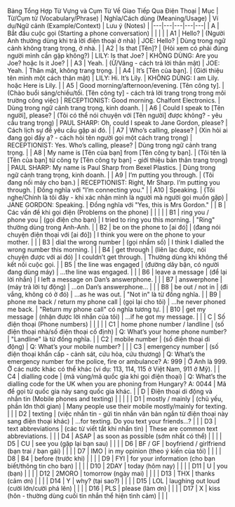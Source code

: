 
Bảng Tổng Hợp Từ Vựng và Cụm Từ Về Giao Tiếp Qua Điện Thoại
| Mục | Từ/Cụm từ (Vocabulary/Phrase) | Nghĩa/Cách dùng (Meaning/Usage) | Ví dụ/Ngữ cảnh (Example/Context) | Lưu ý (Notes) |
|---|---|---|---|---|
| A | Bắt đầu cuộc gọi (Starting a phone conversation) |  |  |  |
| A1 | Hello? | (Người Anh thường dùng khi trả lời điện thoại ở nhà) | JOE: Hello? | Dùng trong ngữ cảnh không trang trọng, ở nhà. |
| A2 | Is that [Tên]? | (Hỏi xem có phải đúng người mình cần gặp không?) | LILY: Is that Joe? | KHÔNG DÙNG: Are you Joe? hoặc Is it Joe? |
| A3 | Yeah. | (Ừ/Vâng - cách trả lời thân mật) | JOE: Yeah. | Thân mật, không trang trọng. |
| A4 | It’s [Tên của bạn]. | (Giới thiệu tên mình một cách thân mật) | LILY: Hi. It’s Lily. | KHÔNG DÙNG: I am Lily. hoặc Here is Lily. |
| A5 | Good morning/afternoon/evening. [Tên công ty]. | (Chào buổi sáng/chiều/tối. [Tên công ty] - cách trả lời trang trọng trong môi trường công việc) | RECEPTIONIST: Good morning. Chalfont Electronics. | Dùng trong ngữ cảnh trang trọng, kinh doanh. |
| A6 | Could I speak to [Tên người], please? | (Tôi có thể nói chuyện với [Tên người] được không? - yêu cầu trang trọng) | PAUL SHARP: Oh, could I speak to Jane Gordon, please? | Cách lịch sự để yêu cầu gặp ai đó. |
| A7 | Who’s calling, please? | (Xin hỏi ai đang gọi đấy ạ? - cách hỏi tên người gọi một cách trang trọng) | RECEPTIONIST: Yes. Who’s calling, please? | Dùng trong ngữ cảnh trang trọng. |
| A8 | My name is [Tên của bạn] from [Tên công ty bạn]. | (Tôi tên là [Tên của bạn] từ công ty [Tên công ty bạn] - giới thiệu bản thân trang trọng) | PAUL SHARP: My name is Paul Sharp from Bexel Plastics. | Dùng trong ngữ cảnh trang trọng, kinh doanh. |
| A9 | I’m putting you through. | (Tôi đang nối máy cho bạn.) | RECEPTIONIST: Right, Mr Sharp. I’m putting you through. | Đồng nghĩa với "I’m connecting you." |
| A10 | Speaking. | (Tôi nghe/Chính là tôi đây - khi xác nhận mình là người mà người gọi muốn gặp) | JANE GORDON: Speaking. | Đồng nghĩa với "Yes, this is Mrs Gordon." |
| B | Các vấn đề khi gọi điện (Problems on the phone) |  |  |  |
| B1 | ring you / phone you | (gọi điện cho bạn) | I tried to ring you this morning. | "Ring" thường dùng trong Anh-Anh. |
| B2 | be on the phone to [ai đó] | (đang nói chuyện điện thoại với [ai đó]) | I think you were on the phone to your mother. |  |
| B3 | dial the wrong number | (gọi nhầm số) | I think I dialled the wrong number this morning. |  |
| B4 | get through | (liên lạc được, nói chuyện được với ai đó) | I couldn’t get through. | Thường dùng khi không thể kết nối cuộc gọi. |
| B5 | the line was engaged | (đường dây bận, có người đang dùng máy) | ...the line was engaged. |  |
| B6 | leave a message | (để lại lời nhắn) | I left a message on Dan’s answerphone. |  |
| B7 | answerphone | (máy trả lời tự động) | ...on Dan’s answerphone... |  |
| B8 | be out / not in | (đi vắng, không có ở đó) | ...as he was out. | "Not in" là từ đồng nghĩa. |
| B9 | phone me back / return my phone call | (gọi lại cho tôi) | ...he never phoned me back. | "Return my phone call" có nghĩa tương tự. |
| B10 | get my message | (nhận được lời nhắn của tôi) | ...if he got my message. |  |
| C | Số điện thoại (Phone numbers) |  |  |  |
| C1 | home phone number / landline | (số điện thoại nhà/số điện thoại cố định) | Q: What’s your home phone number? | "Landline" là từ đồng nghĩa. |
| C2 | mobile number | (số điện thoại di động) | Q: What’s your mobile number? |  |
| C3 | emergency number | (số điện thoại khẩn cấp - cảnh sát, cứu hỏa, cứu thương) | Q: What’s the emergency number for the police, fire or ambulance? A: 999 | Ở Anh là 999. Ở các nước khác có thể khác (ví dụ: 113, 114, 115 ở Việt Nam, 911 ở Mỹ). |
| C4 | dialling code | (mã vùng/mã quốc gia khi gọi điện thoại) | Q: What’s the dialling code for the UK when you are phoning from Hungary? A: 0044 | Mã để gọi từ quốc gia này sang quốc gia khác. |
| D | Điện thoại di động và nhắn tin (Mobile phones and texting) |  |  |  |
| D1 | mostly / mainly | (chủ yếu, phần lớn thời gian) | Many people use their mobile mostly/mainly for texting. |  |
| D2 | texting | (việc nhắn tin - gửi tin nhắn văn bản ngắn từ điện thoại này sang điện thoại khác) | ...for texting. Do you text your friends...? |  |
| D3 | text abbreviations | (các từ viết tắt khi nhắn tin) | These are common text abbreviations. |  |
| D4 | ASAP | as soon as possible (sớm nhất có thể) |  |  |
| D5 | CU | see you (gặp lại bạn sau) |  |  |
| D6 | BF / GF | boyfriend / girlfriend (bạn trai / bạn gái) |  |  |
| D7 | IMO | in my opinion (theo ý kiến của tôi) |  |  |
| D8 | B4 | before (trước khi) |  |  |
| D9 | FYI | for your information (cho bạn biết/thông tin cho bạn) |  |  |
| D10 | 2DAY | today (hôm nay) |  |  |
| D11 | U | you (bạn) |  |  |
| D12 | 2MORO | tomorrow (ngày mai) |  |  |
| D13 | THX | thanks (cảm ơn) |  |  |
| D14 | Y | why? (tại sao?) |  |  |
| D15 | LOL | laughing out loud (cười lớn/cười phá lên) |  |  |
| D16 | PLS | please (làm ơn) |  |  |
| D17 | X | kiss (hôn - thường dùng cuối tin nhắn thể hiện tình cảm) |  |  |

